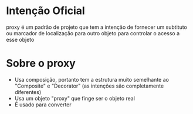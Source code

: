 # Intenção Oficial

proxy é um padrão de projeto que tem a intenção de fornecer um subtituto ou marcador de localização para outro objeto para controlar o acesso a esse objeto

# Sobre o proxy 

* Usa composição, portanto tem a estrutura muito semelhante ao "Composite" e "Decorator" (as intenções são completamente diferentes)
* Usa um objeto "proxy" que finge ser o objeto real
* É usado para converter 
